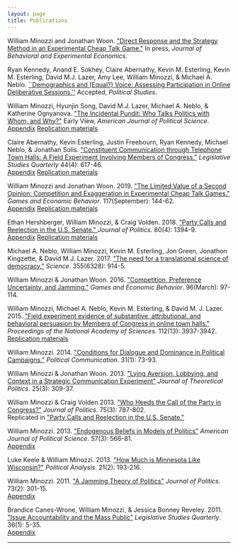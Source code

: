 ```yaml
---
layout: page
title: Publications
---
```


William Minozzi and Jonathan Woon. 
["Direct Response and the Strategy Method in an Experimental Cheap Talk Game."](https://doi.org/10.1016/j.socec.2019.101498)
In press, 
*Journal of Behavioral and Experimental Economics*.  

Ryan Kennedy, Anand E. Sokhey, Claire Abernathy, Kevin M. Esterling, Kevin M. Esterling, David M.J. Lazer, Amy Lee, William Minozzi, & Michael A. Neblo.
[``Demographics and (Equal?) Voice: Assessing Participation in Online Deliberative Sessions.''](demographics-equal-voice-accepted.pdf)
Accepted, 
*Political Studies*.

William Minozzi, Hyunjin Song, David M.J. Lazer, Michael A. Neblo, & Katherine Ognyanova.
["The Incidental Pundit: Who Talks Politics with Whom, and Why?"](https://onlinelibrary.wiley.com/doi/full/10.1111/ajps.12469)
Early View, 
*American Journal of Political Science*.  
[Appendix](incidental-pundit-appendix.pdf) 
[Replication materials](https://doi.org/10.7910/DVN/VSVBTP)

Claire Abernathy, Kevin Esterling, Justin Freebourn, Ryan Kennedy, Michael Neblo, & Jonathan Solis.
["Constituent Communication through Telephone Town Halls: A Field Experiment Involving Members of Congress."](https://onlinelibrary.wiley.com/doi/full/10.1111/lsq.12242)
*Legislative Studies Quarterly* 44(4): 617-46.  
[Appendix](telephone-town-halls-appendix.pdf)
[Replication materials](https://doi.org/10.7910/DVN/LGBXWX)

William Minozzi and Jonathan Woon. 2019. ["The Limited Value of a Second Opinion: Competition and Exaggeration in Experimental Cheap Talk Games."](https://www.sciencedirect.com/science/article/pii/S0899825619300740)
*Games and Economic Behavior*. 117(September): 144-62.  
[Appendix](limited-value-appendix.pdf) 
[Replication materials](https://doi.org/10.7910/DVN/99OJBV) 

Ethan Hershberger, William Minozzi, & Craig Volden. 2018.
["Party Calls and Reelection in the U.S. Senate." ](https://www.journals.uchicago.edu/doi/10.1086/698662)
*Journal of Politics*.  80(4): 1394-9.  
[Appendix](senate-party-calls-appendix.pdf) 
[Replication materials](https://doi.org/10.7910/DVN/6NDYHC)

Michael A. Neblo, William Minozzi, Kevin M. Esterling, Jon Green, Jonathon Kingzette, & David M.J. Lazer. 2017. 
["The need for a translational science of democracy."](http://science.sciencemag.org/content/355/6328/914)
*Science*. 355(6328): 914-5.

William Minozzi & Jonathan Woon. 2016. 
["Competition, Preference Uncertainty, and Jamming."](http://www.sciencedirect.com/science/article/pii/S0899825616000166)
*Games and Economic Behavior*. 96(March): 97-114.

William Minozzi, Michael A. Neblo, Kevin M. Esterling, & David M. J. Lazer. 2015. 
["Field experiment evidence of substantive, attributional, and behavioral persuasion by 
Members of Congress in online town halls."](http://www.pnas.org/content/112/13/3937.abstract?sid=d04bba5b-170a-40f3-9ef4-2db3b19a982d) 
*Proceedings of the National Academy of Sciences*. 112(13): 3937-3942.  
[Replication materials](https://dataverse.harvard.edu/dataset.xhtml?persistentId=doi:10.7910/DVN/27323)

William Minozzi. 2014. 
["Conditions for Dialogue and Dominance in Political Campaigns."](http://www.tandfonline.com/doi/abs/10.1080/10584609.2012.747191)
*Political Communication*. 31(1): 73-93.

William Minozzi & Jonathan Woon. 2013.
["Lying Aversion, Lobbying, and Context in a Strategic Communication Experiment"](http://jtp.sagepub.com/content/25/3/309.abstract)
*Journal of Theoretical Politics*. 25(3): 309-37.

William Minozzi & Craig Volden 2013.
["Who Heeds the Call of the Party in Congress?"](http://www.journals.uchicago.edu/doi/abs/10.1017/S0022381613000480)
*Journal of Politics*. 75(3): 787-802.  
Replicated in ["Party Calls and Reelection in the U.S. Senate."](https://dataverse.harvard.edu/dataset.xhtml?persistentId=doi:10.7910/DVN/6NDYHC&version=1.0)

William Minozzi. 2013. 
["Endogenous Beliefs in Models of Politics"](http://onlinelibrary.wiley.com/doi/10.1111/ajps.12021/abstract)
*American Journal of Political Science*. 57(3): 566-81.  
[Appendix](beliefs-appendix.pdf)

Luke Keele & William Minozzi. 2013. 
["How Much is Minnesota Like Wisconsin?"](http://pan.oxfordjournals.org/content/21/2/193)
*Political Analysis*. 21(2): 193-216.

William Minozzi. 2011. 
["A Jamming Theory of Politics"](http://www.journals.uchicago.edu/doi/abs/10.1017/S0022381611000296)
*Journal of Politics*. 73(2): 301-15.  
[Appendix](jamming-appendix.pdf)

Brandice Canes-Wrone, William Minozzi, & Jessica Bonney Reveley. 2011. 
["Issue Accountability and the Mass Public"](http://onlinelibrary.wiley.com/doi/10.1111/j.1939-9162.2010.00002.x/abstract)
*Legislative Studies Quarterly*. 36(1): 5-35.  
[Appendix](issue-accountability-appendix.pdf)

---
